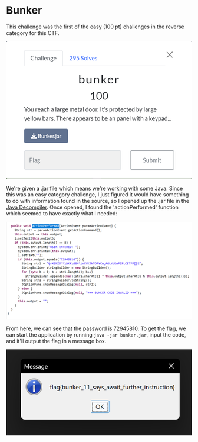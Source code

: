 # Bunker
This challenge was the first of the easy (100 pt) challenges in the reverse category for this CTF.

![Image](./images/challenge.png)

We're given a .jar file which means we're working with some Java. Since this was an easy category challenge, I just figured it would have something to do with information found in the source, so I opened up the .jar file in the [Java Decompiler](http://java-decompiler.github.io). Once opened, I found the 'actionPerformed' function which seemed to have exactly what I needed:

![Image](./images/bunker.png)

From here, we can see that the password is 72945810. To get the flag, we can start the application by running `java -jar bunker.jar`, input the code, and it'll output the flag in a message box.

![Image](./images/flag.png)